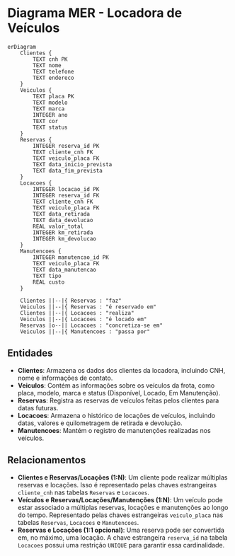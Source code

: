 # Diagrama MER - Locadora de Veículos

```mermaid
erDiagram
    Clientes {
        TEXT cnh PK
        TEXT nome
        TEXT telefone
        TEXT endereco
    }
    Veiculos {
        TEXT placa PK
        TEXT modelo
        TEXT marca
        INTEGER ano
        TEXT cor
        TEXT status
    }
    Reservas {
        INTEGER reserva_id PK
        TEXT cliente_cnh FK
        TEXT veiculo_placa FK
        TEXT data_inicio_prevista
        TEXT data_fim_prevista
    }
    Locacoes {
        INTEGER locacao_id PK
        INTEGER reserva_id FK
        TEXT cliente_cnh FK
        TEXT veiculo_placa FK
        TEXT data_retirada
        TEXT data_devolucao
        REAL valor_total
        INTEGER km_retirada
        INTEGER km_devolucao
    }
    Manutencoes {
        INTEGER manutencao_id PK
        TEXT veiculo_placa FK
        TEXT data_manutencao
        TEXT tipo
        REAL custo
    }

    Clientes ||--|{ Reservas : "faz"
    Veiculos ||--|{ Reservas : "é reservado em"
    Clientes ||--|{ Locacoes : "realiza"
    Veiculos ||--|{ Locacoes : "é locado em"
    Reservas |o--|| Locacoes : "concretiza-se em"
    Veiculos ||--|{ Manutencoes : "passa por"
```

## Entidades

- **Clientes**: Armazena os dados dos clientes da locadora, incluindo CNH, nome e informações de contato.
- **Veiculos**: Contém as informações sobre os veículos da frota, como placa, modelo, marca e status (Disponível, Locado, Em Manutenção).
- **Reservas**: Registra as reservas de veículos feitas pelos clientes para datas futuras.
- **Locacoes**: Armazena o histórico de locações de veículos, incluindo datas, valores e quilometragem de retirada e devolução.
- **Manutencoes**: Mantém o registro de manutenções realizadas nos veículos.

## Relacionamentos

-   **Clientes e Reservas/Locações (1:N)**: Um cliente pode realizar múltiplas reservas e locações. Isso é representado pelas chaves estrangeiras `cliente_cnh` nas tabelas `Reservas` e `Locacoes`.
-   **Veículos e Reservas/Locações/Manutenções (1:N)**: Um veículo pode estar associado a múltiplas reservas, locações e manutenções ao longo do tempo. Representado pelas chaves estrangeiras `veiculo_placa` nas tabelas `Reservas`, `Locacoes` e `Manutencoes`.
-   **Reservas e Locações (1:1 opcional)**: Uma reserva pode ser convertida em, no máximo, uma locação. A chave estrangeira `reserva_id` na tabela `Locacoes` possui uma restrição `UNIQUE` para garantir essa cardinalidade.